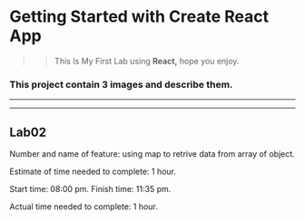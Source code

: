 # Getting Started with Create React App

> > This Is My First Lab using **React,** hope you enjoy.

### This project contain 3 images and describe them.

***
***
## Lab02
Number and name of feature: using map to retrive data from array of object.

Estimate of time needed to complete: 1 hour.

Start time: 08:00 pm.
Finish time: 11:35 pm.

Actual time needed to complete: 1 hour.
